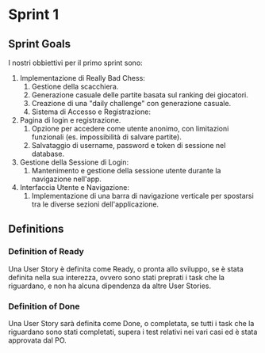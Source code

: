 # Sprint 1

## Sprint Goals

I nostri obbiettivi per il primo sprint sono:
1. Implementazione di Really Bad Chess:
   1. Gestione della scacchiera.
   2. Generazione casuale delle partite basata sul ranking dei giocatori.
   3. Creazione di una "daily challenge" con generazione casuale.
   4. Sistema di Accesso e Registrazione:
2. Pagina di login e registrazione.
   1. Opzione per accedere come utente anonimo, con limitazioni funzionali (es. impossibilità di salvare partite).
   2. Salvataggio di username, password e token di sessione nel database.
3. Gestione della Sessione di Login:
   1. Mantenimento e gestione della sessione utente durante la navigazione nell'app.
4. Interfaccia Utente e Navigazione:
   1. Implementazione di una barra di navigazione verticale per spostarsi tra le diverse sezioni dell'applicazione.

## Definitions

### Definition of Ready
Una User Story è definita come Ready, o pronta allo sviluppo, se è stata definita nella sua interezza, ovvero sono stati preprati i task che la riguardano, e non ha alcuna dipendenza da altre User Stories. 

### Definition of Done
Una User Story sarà definita come Done, o completata, se tutti i task che la riguardano sono stati completati, supera i test relativi nei vari casi ed è stata approvata dal PO.